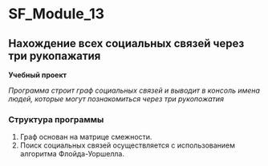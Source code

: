 # SF_Module_13
## Нахождение всех социальных связей через три рукопажатия
**Учебный проект**

*Программа строит граф социальных связей*
*и выводит в консоль имена людей,*
*которые могут познакомиться через три рукопожатия*

### Структура программы

1. Граф основан на матрице смежности.
2. Поиск социальных связей осуществляется с использованием алгоритма Флойда-Уоршелла.